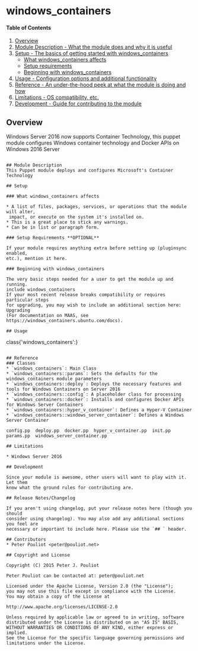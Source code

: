 # windows_containers

#### Table of Contents

1. [Overview](#overview)
2. [Module Description - What the module does and why it is useful](#module-description)
3. [Setup - The basics of getting started with windows_containers](#setup)
    * [What windows_containers affects](#what-windows_containers-affects)
    * [Setup requirements](#setup-requirements)
    * [Beginning with windows_containers](#beginning-with-windows_containers)
4. [Usage - Configuration options and additional functionality](#usage)
5. [Reference - An under-the-hood peek at what the module is doing and how](#reference)
5. [Limitations - OS compatibility, etc.](#limitations)
6. [Development - Guide for contributing to the module](#development)

## Overview
Windows Server 2016 now supports Container Technology, this puppet module 
configures Windows container technology and Docker APIs on Windows 2016 Server

 ```

## Module Description
This Puppet module deploys and configures Microsoft's Container Technology

## Setup

### What windows_containers affects

* A list of files, packages, services, or operations that the module will alter,
  impact, or execute on the system it's installed on.
* This is a great place to stick any warnings.
* Can be in list or paragraph form.

### Setup Requirements **OPTIONAL**

If your module requires anything extra before setting up (pluginsync enabled,
etc.), mention it here.

### Beginning with windows_containers

The very basic steps needed for a user to get the module up and running.
include windows_containers
If your most recent release breaks compatibility or requires particular steps
for upgrading, you may wish to include an additional section here: Upgrading
(For documentation on MAAS, see https://windows_containers.ubuntu.com/docs).

## Usage

  ```
  class{'windows_containers':}
  ```

## Reference
### Classes
* `windows_containers`: Main Class
* `windows_containers::params`: Sets the defaults for the windows_containers module parameters
* `windows_containers::deploy`: Deploys the necessary features and tools for Windows Containers on Server 2016
* `windows_containers::config`: A placeholder class for processing
* `windows_containers::docker`: Installs and configures Docker APIs for Windows Server Containers
* `windows_containers::hyper_v_container`: Defines a Hyper-V Container
* `windows_containers::windows_server_container`: Defines a Windows Server Container

config.pp  deploy.pp  docker.pp  hyper_v_container.pp  init.pp  params.pp  windows_server_container.pp

## Limitations

* Windows Server 2016

## Development

Since your module is awesome, other users will want to play with it. Let them
know what the ground rules for contributing are.

## Release Notes/Changelog

If you aren't using changelog, put your release notes here (though you should
consider using changelog). You may also add any additional sections you feel are
necessary or important to include here. Please use the `## ` header.

## Contributors
* Peter Pouliot <peter@pouliot.net>

## Copyright and License

Copyright (C) 2015 Peter J. Pouliot

Peter Pouliot can be contacted at: peter@pouliot.net

Licensed under the Apache License, Version 2.0 (the "License");
you may not use this file except in compliance with the License.
You may obtain a copy of the License at

  http://www.apache.org/licenses/LICENSE-2.0

Unless required by applicable law or agreed to in writing, software
distributed under the License is distributed on an "AS IS" BASIS,
WITHOUT WARRANTIES OR CONDITIONS OF ANY KIND, either express or implied.
See the License for the specific language governing permissions and
limitations under the License.
